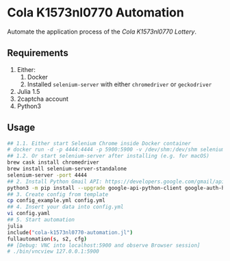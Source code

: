# Cola K1573nl0770 Automation

Automate the application process of the *Cola K1573nl0770 Lottery*.

## Requirements

1. Either:
    1. Docker
    2. Installed `selenium-server` with either `chromedriver` or `geckodriver`
2. Julia 1.5
3. 2captcha account
4. Python3

## Usage

```bash
## 1.1. Either start Selenium Chrome inside Docker container
# docker run -d -p 4444:4444 -p 5900:5900 -v /dev/shm:/dev/shm selenium/standalone-chrome:4.0.0-alpha-7-prerelease-20200921
## 1.2. Or start selenium-server after installing (e.g. for macOS)
brew cask install chromedriver
brew install selenium-server-standalone
selenium-server -port 4444
## 2. Install Python Gmail API: https://developers.google.com/gmail/api/quickstart/python
python3 -m pip install --upgrade google-api-python-client google-auth-httplib2 google-auth-oauthlib
## 3. Create config from template
cp config_example.yml config.yml
## 4. Insert your data into config.yml
vi config.yaml
## 5. Start automation
julia
include("cola-k1573nl0770-automation.jl")
fullautomation(s, s2, cfg)
## [Debug: VNC into localhost:5900 and observe Browser session]
# ./bin/vncview 127.0.0.1:5900
```
